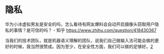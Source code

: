 # 隐私


华为小冰虚拟男友是安全的吗，怎么看待有网友爆料会自动开启摄像头窃取用户隐私的事情？是可信的吗？ - 知乎
https://www.zhihu.com/question/418430367

当我们的技术团队，就是机器语义理解的团队，说我们自己做输入法可能会做的更好的时候，我当然很赞成。因为至少，在安全性方面，我们可以做的足够好。[2]

[2]: https://www.uisdc.com/wechat-10-years
